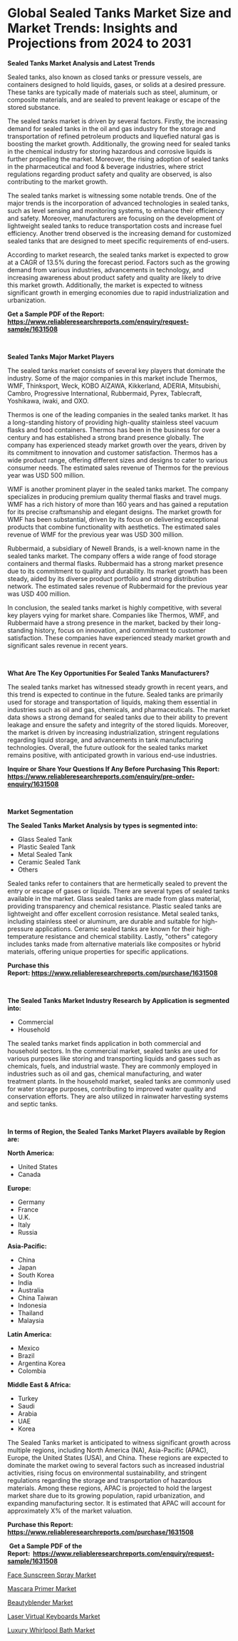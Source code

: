 <p><h1>Global Sealed Tanks Market Size and Market Trends: Insights and Projections from 2024 to 2031</h1></p><p><strong>Sealed Tanks Market Analysis and Latest Trends</strong></p>
<p><p>Sealed tanks, also known as closed tanks or pressure vessels, are containers designed to hold liquids, gases, or solids at a desired pressure. These tanks are typically made of materials such as steel, aluminum, or composite materials, and are sealed to prevent leakage or escape of the stored substance.</p><p>The sealed tanks market is driven by several factors. Firstly, the increasing demand for sealed tanks in the oil and gas industry for the storage and transportation of refined petroleum products and liquefied natural gas is boosting the market growth. Additionally, the growing need for sealed tanks in the chemical industry for storing hazardous and corrosive liquids is further propelling the market. Moreover, the rising adoption of sealed tanks in the pharmaceutical and food & beverage industries, where strict regulations regarding product safety and quality are observed, is also contributing to the market growth.</p><p>The sealed tanks market is witnessing some notable trends. One of the major trends is the incorporation of advanced technologies in sealed tanks, such as level sensing and monitoring systems, to enhance their efficiency and safety. Moreover, manufacturers are focusing on the development of lightweight sealed tanks to reduce transportation costs and increase fuel efficiency. Another trend observed is the increasing demand for customized sealed tanks that are designed to meet specific requirements of end-users.</p><p>According to market research, the sealed tanks market is expected to grow at a CAGR of 13.5% during the forecast period. Factors such as the growing demand from various industries, advancements in technology, and increasing awareness about product safety and quality are likely to drive this market growth. Additionally, the market is expected to witness significant growth in emerging economies due to rapid industrialization and urbanization.</p></p>
<p><strong>Get a Sample PDF of the Report:&nbsp; <a href="https://www.reliableresearchreports.com/enquiry/request-sample/1631508">https://www.reliableresearchreports.com/enquiry/request-sample/1631508</a></strong></p>
<p>&nbsp;</p>
<p><strong>Sealed Tanks Major Market Players</strong></p>
<p><p>The sealed tanks market consists of several key players that dominate the industry. Some of the major companies in this market include Thermos, WMF, Thinksport, Weck, KOBO AIZAWA, Kikkerland, ADERIA, Mitsubishi, Cambro, Progressive International, Rubbermaid, Pyrex, Tablecraft, Yoshikawa, iwaki, and OXO.</p><p>Thermos is one of the leading companies in the sealed tanks market. It has a long-standing history of providing high-quality stainless steel vacuum flasks and food containers. Thermos has been in the business for over a century and has established a strong brand presence globally. The company has experienced steady market growth over the years, driven by its commitment to innovation and customer satisfaction. Thermos has a wide product range, offering different sizes and designs to cater to various consumer needs. The estimated sales revenue of Thermos for the previous year was USD 500 million.</p><p>WMF is another prominent player in the sealed tanks market. The company specializes in producing premium quality thermal flasks and travel mugs. WMF has a rich history of more than 160 years and has gained a reputation for its precise craftsmanship and elegant designs. The market growth for WMF has been substantial, driven by its focus on delivering exceptional products that combine functionality with aesthetics. The estimated sales revenue of WMF for the previous year was USD 300 million.</p><p>Rubbermaid, a subsidiary of Newell Brands, is a well-known name in the sealed tanks market. The company offers a wide range of food storage containers and thermal flasks. Rubbermaid has a strong market presence due to its commitment to quality and durability. Its market growth has been steady, aided by its diverse product portfolio and strong distribution network. The estimated sales revenue of Rubbermaid for the previous year was USD 400 million.</p><p>In conclusion, the sealed tanks market is highly competitive, with several key players vying for market share. Companies like Thermos, WMF, and Rubbermaid have a strong presence in the market, backed by their long-standing history, focus on innovation, and commitment to customer satisfaction. These companies have experienced steady market growth and significant sales revenue in recent years.</p></p>
<p>&nbsp;</p>
<p><strong>What Are The Key Opportunities For Sealed Tanks Manufacturers?</strong></p>
<p><p>The sealed tanks market has witnessed steady growth in recent years, and this trend is expected to continue in the future. Sealed tanks are primarily used for storage and transportation of liquids, making them essential in industries such as oil and gas, chemicals, and pharmaceuticals. The market data shows a strong demand for sealed tanks due to their ability to prevent leakage and ensure the safety and integrity of the stored liquids. Moreover, the market is driven by increasing industrialization, stringent regulations regarding liquid storage, and advancements in tank manufacturing technologies. Overall, the future outlook for the sealed tanks market remains positive, with anticipated growth in various end-use industries.</p></p>
<p><strong>Inquire or Share Your Questions If Any Before Purchasing This Report: <a href="https://www.reliableresearchreports.com/enquiry/pre-order-enquiry/1631508">https://www.reliableresearchreports.com/enquiry/pre-order-enquiry/1631508</a></strong></p>
<p>&nbsp;</p>
<p><strong>Market Segmentation</strong></p>
<p><strong>The Sealed Tanks Market Analysis by types is segmented into:</strong></p>
<p><ul><li>Glass Sealed Tank</li><li>Plastic Sealed Tank</li><li>Metal Sealed Tank</li><li>Ceramic Sealed Tank</li><li>Others</li></ul></p>
<p><p>Sealed tanks refer to containers that are hermetically sealed to prevent the entry or escape of gases or liquids. There are several types of sealed tanks available in the market. Glass sealed tanks are made from glass material, providing transparency and chemical resistance. Plastic sealed tanks are lightweight and offer excellent corrosion resistance. Metal sealed tanks, including stainless steel or aluminum, are durable and suitable for high-pressure applications. Ceramic sealed tanks are known for their high-temperature resistance and chemical stability. Lastly, "others" category includes tanks made from alternative materials like composites or hybrid materials, offering unique properties for specific applications.</p></p>
<p><strong>Purchase this Report:&nbsp;<a href="https://www.reliableresearchreports.com/purchase/1631508">https://www.reliableresearchreports.com/purchase/1631508</a></strong></p>
<p>&nbsp;</p>
<p><strong>The Sealed Tanks Market Industry Research by Application is segmented into:</strong></p>
<p><ul><li>Commercial</li><li>Household</li></ul></p>
<p><p>The sealed tanks market finds application in both commercial and household sectors. In the commercial market, sealed tanks are used for various purposes like storing and transporting liquids and gases such as chemicals, fuels, and industrial waste. They are commonly employed in industries such as oil and gas, chemical manufacturing, and water treatment plants. In the household market, sealed tanks are commonly used for water storage purposes, contributing to improved water quality and conservation efforts. They are also utilized in rainwater harvesting systems and septic tanks.</p></p>
<p>&nbsp;</p>
<p><strong>In terms of Region, the Sealed Tanks Market Players available by Region are:</strong></p>
<p>
    <p> <strong> North America: </strong>
        <ul>
            <li>United States</li>
            <li>Canada</li>
        </ul>
        </p> 
    <p> <strong> Europe: </strong>
        <ul>
            <li>Germany</li>
            <li>France</li>
            <li>U.K.</li>
            <li>Italy</li>
            <li>Russia</li>
        </ul>
        </p> 
    <p> <strong> Asia-Pacific: </strong>
        <ul>
            <li>China</li>
            <li>Japan</li>
            <li>South Korea</li>
            <li>India</li>
            <li>Australia</li>
            <li>China Taiwan</li>
            <li>Indonesia</li>
            <li>Thailand</li>
            <li>Malaysia</li>
        </ul>
        </p> 
    <p> <strong> Latin America: </strong>
        <ul>
            <li>Mexico</li>
            <li>Brazil</li>
            <li>Argentina Korea</li>
            <li>Colombia</li>
        </ul>
        </p> 
    <p> <strong> Middle East & Africa: </strong>
        <ul>
            <li>Turkey</li>
            <li>Saudi</li>
            <li>Arabia</li>
            <li>UAE</li>
            <li>Korea</li>
        </ul>
    </p>
    </p>
<p><p>The Sealed Tanks market is anticipated to witness significant growth across multiple regions, including North America (NA), Asia-Pacific (APAC), Europe, the United States (USA), and China. These regions are expected to dominate the market owing to several factors such as increased industrial activities, rising focus on environmental sustainability, and stringent regulations regarding the storage and transportation of hazardous materials. Among these regions, APAC is projected to hold the largest market share due to its growing population, rapid urbanization, and expanding manufacturing sector. It is estimated that APAC will account for approximately X% of the market valuation.</p></p>
<p><strong>Purchase this Report: <a href="https://www.reliableresearchreports.com/purchase/1631508">https://www.reliableresearchreports.com/purchase/1631508</a></strong></p>
<p>&nbsp;<strong>Get a Sample PDF of the Report:&nbsp;&nbsp;<a href="https://www.reliableresearchreports.com/enquiry/request-sample/1631508">https://www.reliableresearchreports.com/enquiry/request-sample/1631508</a></strong></p>
<p><strong></strong></p>
<p><p><a href="https://github.com/FassouRP/Market-Research-Report-List-2/blob/main/face-sunscreen-spray-market.md">Face Sunscreen Spray Market</a></p><p><a href="https://github.com/Chiragrp26/Market-Research-Report-List-2/blob/main/mascara-primer-market.md">Mascara Primer Market</a></p><p><a href="https://github.com/AKSHATREPORTPRIME/Market-Research-Report-List-2/blob/main/beautyblender-market.md">Beautyblender Market</a></p><p><a href="https://github.com/lilstefpacute/Market-Research-Report-List-2/blob/main/laser-virtual-keyboards-market.md">Laser Virtual Keyboards Market</a></p><p><a href="https://github.com/rexevange/Market-Research-Report-List-2/blob/main/luxury-whirlpool-bath-market.md">Luxury Whirlpool Bath Market</a></p></p>